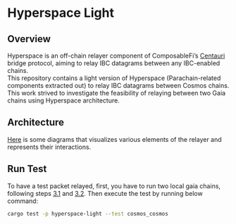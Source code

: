 # Hyperspace Light

## Overview

Hyperspace is an off-chain relayer component of ComposableFi’s [Centauri]((https://github.com/ComposableFi/centauri)) bridge protocol, aiming to relay IBC datagrams between any IBC-enabled chains.</br>
This repository contains a light version of Hyperspace (Parachain-related components extracted out) to relay IBC datagrams between Cosmos chains. </br>
This work strived to investigate the feasibility of relaying between two Gaia chains using Hyperspace architecture.

## Architecture

[Here](https://excalidraw.com/#json=vHMej5cS0xjZsP3yr1GhU,PJlqjjoQ5BkHpjEHnGz4Fg) is some diagrams that visualizes various elements of the relayer and represents their interactions.

## Run Test

To have a test packet relayed, first, you have to run two local gaia chains, following steps [3.1](https://hermes.informal.systems/tutorials/pre-requisites/index.html) and [3.2](https://hermes.informal.systems/tutorials/local-chains/index.html). Then execute the test by running below command:</br>
  
  ```bash
  cargo test -p hyperspace-light --test cosmos_cosmos
  ```
